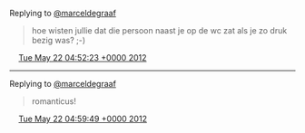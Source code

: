 Replying to [@marceldegraaf](https://twitter.com/marceldegraaf/status/204481310268465152)

> hoe wisten jullie dat die persoon naast je op de wc zat als je zo druk bezig was? ;\-\)

<img src="../../media/tweet.ico" width="12" /> [Tue May 22 04:52:23 +0000 2012](https://twitter.com/DromerDenker/status/204796830402351105)

----

Replying to [@marceldegraaf](https://twitter.com/marceldegraaf/status/204797410164211712)

> romanticus\!

<img src="../../media/tweet.ico" width="12" /> [Tue May 22 04:59:49 +0000 2012](https://twitter.com/DromerDenker/status/204798699283558400)